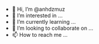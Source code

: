 - 👋 Hi, I’m @anhdzmuz
- 👀 I’m interested in ...
- 🌱 I’m currently learning ...
- 💞️ I’m looking to collaborate on ...
- 📫 How to reach me ...

<!---
anhdzmuz/anhdzmuz is a ✨ special ✨ repository because its `README.md` (this file) appears on your GitHub profile.
You can click the Preview link to take a look at your changes.
--->
